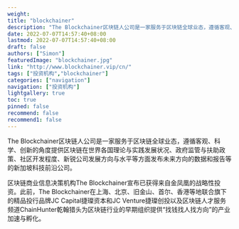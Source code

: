 ```yaml
---
weight: 
title: "blockchainer"
description: "The Blockchainer区块链人公司是一家服务于区块链全球业态，遵循客观、科学、创新的角度提供区块链在世界各国理论与实践发展状况、政府监管与扶助政策、社区开发程度、新锐公司发..."
date: 2022-07-07T14:57:40+08:00
lastmod: 2022-07-07T14:57:40+08:00
draft: false
authors: ["Simon"]
featuredImage: "blockchainer.jpg"
link: "http://www.blockchainer.vip/cn/"
tags: ["投资机构","blockchainer"]
categories: ["navigation"]
navigation: ["投资机构"]
lightgallery: true
toc: true
pinned: false
recommend: false
recommend1: false
---
```

The Blockchainer区块链人公司是一家服务于区块链全球业态，遵循客观、科学、创新的角度提供区块链在世界各国理论与实践发展状况、政府监管与扶助政策、社区开发程度、新锐公司发展方向与水平等方面发布未来方向的数据和报告等的新加坡科技前沿公司。

区块链商业信息决策机构The Blockchainer宣布已获得来自金凤凰的战略性投资。此前，The Blockchainer在上海、北京、旧金山、首尔、香港等地联合旗下的精品投行品牌JC Capital捷璨资本和JC Venture捷璨创投以及区块链人才服务频道ChainHunter乾翰猎头为区块链行业的早期组织提供“找钱找人找方向”的产业加速与孵化。
